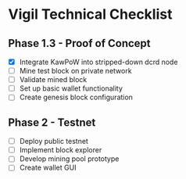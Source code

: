 # Vigil Technical Checklist

## Phase 1.3 - Proof of Concept
- [x] Integrate KawPoW into stripped-down dcrd node
- [ ] Mine test block on private network
- [ ] Validate mined block
- [ ] Set up basic wallet functionality
- [ ] Create genesis block configuration

## Phase 2 - Testnet
- [ ] Deploy public testnet
- [ ] Implement block explorer
- [ ] Develop mining pool prototype
- [ ] Create wallet GUI
